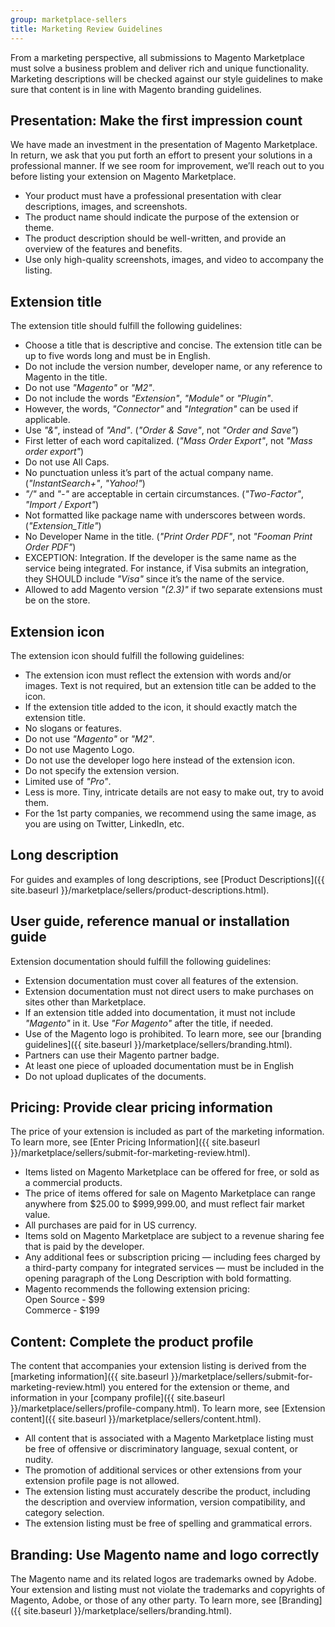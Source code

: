 ```yaml
---
group: marketplace-sellers
title: Marketing Review Guidelines
---
```


From a marketing perspective, all submissions to Magento Marketplace must solve a business problem and deliver rich and unique functionality. Marketing descriptions will be checked against our style guidelines to make sure that content is in line with Magento branding guidelines.

## Presentation: Make the first impression count

We have made an investment in the presentation of Magento Marketplace. In return, we ask that you put forth an effort to present your solutions in a professional manner. If we see room for improvement, we’ll reach out to you before listing your extension on Magento Marketplace.

*  Your product must have a professional presentation with clear descriptions, images, and screenshots.
*  The product name should indicate the purpose of the extension or theme.
*  The product description should be well-written, and provide an overview of the features and benefits.
*  Use only high-quality screenshots, images, and video to accompany the listing.

## Extension title

The extension title should fulfill the following guidelines:

*  Choose a title that is descriptive and concise. The extension title can be up to five words long and must be in English.
*  Do not include the version number, developer name, or any reference to Magento in the title.
  *  Do not use _"Magento"_ or _"M2"_.
*  Do not include the words _"Extension"_, _"Module"_ or _"Plugin"_.
  *  However, the words, _"Connector"_ and _"Integration"_ can be used if applicable.
*  Use _"&"_, instead of _"And"_. (_"Order & Save"_, not _"Order and Save"_)
*  First letter of each word capitalized. (_"Mass Order Export"_, not _"Mass order export"_)
  *  Do not use All Caps.
*  No punctuation unless it’s part of the actual company name. (_"InstantSearch+"_, _"Yahoo!"_)
  *  _"/"_ and _"-"_ are acceptable in certain circumstances. (_"Two-Factor"_, _"Import / Export"_)
*  Not formatted like package name with underscores between words. (_"Extension_Title"_)
*  No Developer Name in the title. (_"Print Order PDF"_, not _"Fooman Print Order PDF"_)
  *  EXCEPTION: Integration. If the developer is the same name as the service being integrated. For instance, if Visa submits an integration, they SHOULD include _"Visa"_ since it’s the name of the service.
*  Allowed to add Magento version _"(2.3)"_ if two separate extensions must be on the store.

## Extension icon

The extension icon should fulfill the following guidelines:

*  The extension icon must reflect the extension with words and/or images.
   Text is not required, but an extension title can be added to the icon.
  *  If the extension title added to the icon, it should exactly match the extension title.
  *  No slogans or features.
*  Do not use _"Magento"_ or _"M2"_.
*  Do not use Magento Logo.
*  Do not use the developer logo here instead of the extension icon.
*  Do not specify the extension version.
*  Limited use of _"Pro"_.
*  Less is more. Tiny, intricate details are not easy to make out, try to avoid them.
*  For the 1st party companies, we recommend using the same image, as you are using on Twitter, LinkedIn, etc.

## Long description

For guides and examples of long descriptions, see [Product Descriptions]({{ site.baseurl }}/marketplace/sellers/product-descriptions.html).

## User guide, reference manual or installation guide

Extension documentation should fulfill the following guidelines:

*  Extension documentation must cover all features of the extension.
*  Extension documentation must not direct users to make purchases on sites other than Marketplace.
*  If an extension title added into documentation, it must not include _"Magento"_ in it. Use _"For Magento"_ after the title, if needed.
*  Use of the Magento logo is prohibited. To learn more, see our [branding guidelines]({{ site.baseurl }}/marketplace/sellers/branding.html).
  *  Partners can use their Magento partner badge.
*  At least one piece of uploaded documentation must be in English
*  Do not upload duplicates of the documents.

## Pricing: Provide clear pricing information

The price of your extension is included as part of the marketing information. To learn more, see [Enter Pricing Information]({{ site.baseurl }}/marketplace/sellers/submit-for-marketing-review.html).

*  Items listed on Magento Marketplace can be offered for free, or sold as a commercial products.
*  The price of items offered for sale on Magento Marketplace can range anywhere from $25.00 to $999,999.00, and must reflect fair market value.
*  All purchases are paid for in US currency.
*  Items sold on Magento Marketplace are subject to a revenue sharing fee that is paid by the developer.
*  Any additional fees or subscription pricing — including fees charged by a third-party company for integrated services — must be included in the opening paragraph of the Long Description with bold formatting.
*  Magento recommends the following extension pricing:<br />
   Open Source - $99<br />
   Commerce - $199

## Content: Complete the product profile

The content that accompanies your extension listing is derived from the [marketing information]({{ site.baseurl }}/marketplace/sellers/submit-for-marketing-review.html) you entered for the extension or theme, and information in your [company profile]({{ site.baseurl }}/marketplace/sellers/profile-company.html). To learn more, see [Extension content]({{ site.baseurl }}/marketplace/sellers/content.html).

*  All content that is associated with a Magento Marketplace listing must be free of offensive or discriminatory language, sexual content, or nudity.
*  The promotion of additional services or other extensions from your extension profile page is not allowed.
*  The extension listing must accurately describe the product, including the description and overview information, version compatibility, and category selection.
*  The extension listing must be free of spelling and grammatical errors.

## Branding: Use Magento name and logo correctly

The Magento name and its related logos are trademarks owned by Adobe. Your extension and listing must not violate the trademarks and copyrights of Magento, Adobe, or those of any other party. To learn more, see [Branding]({{ site.baseurl }}/marketplace/sellers/branding.html).
